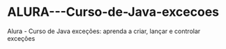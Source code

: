 # ALURA---Curso-de-Java-excecoes
Alura - Curso de Java exceções: aprenda a criar, lançar e controlar exceções
